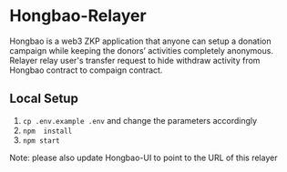 # Hongbao-Relayer

Hongbao is a web3 ZKP application that anyone can setup a donation campaign while keeping the donors’ activities completely anonymous.  Relayer relay user's transfer request to hide withdraw activity from Hongbao contract to compaign contract.

## Local Setup

1. `cp .env.example .env` and change the parameters accordingly 
1. `npm  install`
1. `npm start`

Note: please also update Hongbao-UI to point to the URL of this relayer
